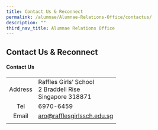 ```yaml
---
title: Contact Us & Reconnect
permalink: /alumnae/Alumnae-Relations-Office/contactus/
description: ""
third_nav_title: Alumnae Relations Office
---
```

## Contact Us & Reconnect

#### Contact Us

|   |   |
|:-:|---|
| Address  | Raffles Girls’ School<br>2 Braddell Rise<br>Singapore 318871  |
| Tel  | 6970-6459  |
| Email  | [aro@rafflesgirlssch.edu.sg](mailto:aro@rafflesgirlssch.edu.sg)  |
|   |   |
